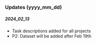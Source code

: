 ### Updates (yyyy_mm_dd)

##### 2024_02_13

- Task descriptions added for all projects
- P2: Dataset will be added after Feb 19th


